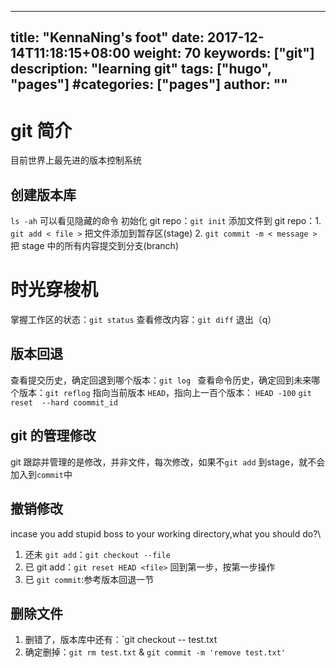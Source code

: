 
---
title: "KennaNing's foot"
date: 2017-12-14T11:18:15+08:00
weight: 70
keywords: ["git"]
description: "learning git"
tags: ["hugo", "pages"]
#categories: ["pages"]
author: ""
---

# git 简介
目前世界上最先进的版本控制系统
## 创建版本库
`ls -ah` 可以看见隐藏的命令
初始化 git repo：`git init`
添加文件到 git repo：1. `git add < file >` 把文件添加到暂存区(stage)
                2. `git commit -m < message >` 把 stage 中的所有内容提交到分支(branch)
# 时光穿梭机
掌握工作区的状态：`git status`
查看修改内容：`git diff` 退出（q）
## 版本回退
查看提交历史，确定回退到哪个版本：`git log `
查看命令历史，确定回到未来哪个版本：`git reflog` 
指向当前版本 `HEAD`，指向上一百个版本： `HEAD -100`  `git reset  --hard coommit_id`
## git 的管理修改
git 跟踪并管理的是修改，并非文件，每次修改，如果不`git add` 到stage，就不会加入到`commit`中
## 撤销修改
incase you add stupid boss to your working directory,what you should do?\
1. 还未 `git add`：`git checkout --file`
2. 已 git add：`git reset HEAD <file>` 回到第一步，按第一步操作
3. 已 `git commit`:参考版本回退一节
## 删除文件
1. 删错了，版本库中还有：`git checkout -- test.txt
2. 确定删掉：`git rm test.txt` & `git commit -m 'remove test.txt'`